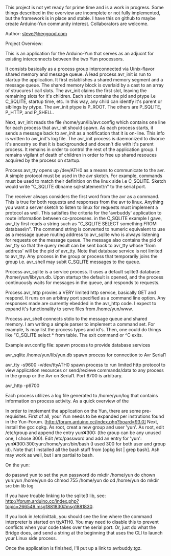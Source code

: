 
This project is not yet ready for prime time and is a work in progress. Some things described in the overview are incomplete or not fully 
implemented, but the framework is in place and stable. I have this on github to maybe create Arduino-Yun community interest. Collaborators 
are welcome.

Author: steve@heggood.com

Project Overview:

This is an application for the Arduino-Yun that serves as an adjucnt for existing interconnects between the two Yun processors.

It consists basically as a process group interconnected via Uinix-flavor shared memory and message queue. A lead process avr_init is run to 
startup the application. It first establishes a shared memory segment and a message queue. The shared memory block is overlaid by a cast 
to an array of strucures I call slots. The avr_init claims the first slot, leaving the remaining slots for it's children. Each slot contains 
the pid and ptype i.e C_SQLITE, startup time, etc. In this way, any child can identfy it's parent or siblings by ptype. The avr_init ptype 
is P_ROOT. The others are P_SQLITE, P_HTTP, and P_SHELL.

Next, avr_init reads the file /home/yun/lib/avr.config which contains one line for each process that avr_init should spawn. As each process 
starts, it sends a message back to avr_init as a notification that it is on-line. This info is written to avr_init's log file. The avr_init 
process is daemonized to divorce it's ancestry so that it is backgrounded and doesn't die with it's parent process. It remains in order to 
control the rest of the application group. I remains vigilant of death of children in order to free up shared resouces acquired by the 
process on startup.

Process avr_tty opens up /dev/ATH0 as a means to communicate to the avr. A simple protocol must be used in the avr sketch. For example, 
commands must be used to match their definition on the linux side i.e C_SQLITE. Sketch would write "C_SQLITE dbname sql-statement\n" to the 
serial port.

The receiver always considers the first word from the avr as a command. This is true for both requests and responses from the avr to linux.
Anything you want a server sketch to listen to linux for requests must implement a protocol as well. This satisfies the criteria for the 
'avrbuddy' application to route information between co-processes. in the C_SQLITE example I gave, avr_tty first reads a string such as 
"C_SQLITE SELECT something FROM database\n". The command string is converted to numeric equivalent to use as a message queue routing address 
to avr_sqlite who is always listening for requests on the message queue. The message also contains the pid of avr_tty so that the query 
result can be sent back to avr_tty whose 'from address' will be the pid of avr_tty. Note that database service is not limited to avr_tty. 
Any process in the group or process that temporarily joins the group i.e. avr_shell may subit C_SQLITE messages to the queue.

Process avr_sqlite is a service process. It uses a default sqlite3 database: /home/yun/lib/yun.db. Upon startup the default is opened, and 
the process continuously waits for messages in the queue, and responds to requests.

Process avr_http provies a VERY limited http service, basically GET and respond. It runs on an arbitray port specified as a command line 
option. Any responses made are currently ebedded in the avr_http code. I expect to expand it's functionality to serve files from 
/home/yun/www.

Process avr_shell connects stdio to the message queue and shared memory. I am writing a simple parser to implement a command set. For 
example, ls may list the process types and id's. Then, one could do things like "C_SQLITE select * from table. The exit command or ^C exits.

Example avr.config file:
spawn process to provide database services

avr_sqlite /home/yun/lib/yun.db
spawn process for connection to Avr Serial1

avr_tty -s9600 -v/dev/ttyATH0
spawn process to run limited http protocol
to view application resources or send/recieve
commands/data to any process in the group
or the Avr on Serial1. Port 6700 is arbitrary.

avr_http -p6700

Each process utilizes a log file generated to /home/yun/log that contains information on process activity. As a quick overview of the

In order to implement the application on the Yun, there are some pre-requisites. First of all, your Yun needs to be expanded per instrutions 
found in the Yun-Forum. [http://forum.arduino.cc/index.php?board=93.0] Next, install the gcc opkg. As root, creat a new group and user 'yun'.
As root, edit /etc/group and append the entry yun:x:300: (the group can be any unused one, I chose 300). Edit /etc/password and add an entry 
for 'yun': yun:x:300:300:yun:/home/yun:/bin/bash (I used 300 for both user and group id). Note that I installed all the bash stuff from 
[opkg list | grep bash]. Ash may work as well, but I am partial to bash.

On the yun:

do passwd yun to set the yun password 
do mkdir /home/yun 
do chown yun:yun /home/yun 
do chmod 755 /home/yun 
do cd /home/yun 
do mkdir src bin lib log 

If you have trouble linking to the sqlite3 lib, see: http://forum.arduino.cc/index.php?topic=266549.msg1881830#msg1881830.

If you look in /etc/inittab, you should see the line where the command interpreter is started on ttyATH0. You may need to disable this to 
prevent conflicts when your code takes over the serial port. Or, just do what the Bridge does, and send a string at the beginning that 
uses the CLI to launch your Linux side process. 

Once the application is finished, I'll put up a link to avrbuddy.tgz.


